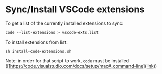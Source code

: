 # Sync/Install VSCode extensions

To get a list of the currently installed extensions to sync:
```
code --list-extensions > vscode-exts.list
```

To install extensions from list:
```
sh install-code-extensions.sh
```

Note: in order for that script to work, `code` must be installed ([[https://code.visualstudio.com/docs/setup/mac#_command-line](link))
